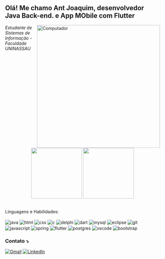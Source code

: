 <!-- HEADER -->
<h2> Olá! Me chamo Ant Joaquim, desenvolvedor Java Back-end. e  App MObile com Flutter </h2>
<img align='right' src="https://raw.githubusercontent.com/MicaelliMedeiros/micaellimedeiros/master/image/computer-illustration.png" min-width="400px" max-width="400px" width="400px" align="right" alt="Computador" width="190">
<p><em>Estudante de Sistemas de Informação - Faculdade UNINASSAU</a>
 </em></p>
 
</div>
  <div  align="center"> 
    <img height="165em" src="https://github-readme-stats.vercel.app/api?username=AntJoaquimDev&theme=dark&include_all_commits=true&count_private=true"/>
    <img height="165em" src="https://github-readme-stats.vercel.app/api/top-langs/?username=AntJoaquimDev&layout=compact&langs_count=7&theme=dark"/> 
</div>
<br>

<p align="left">
   Linguagens e Habilidades: <br>
  <br>
  <img align="center" alt="java"  src="https://img.shields.io/badge/Java-ED8B00?style=for-the-badge&logo=java&logoColor=white"">
  <img align="center" alt="html" src="https://img.shields.io/badge/HTML5-E34F26?style=for-the-badge&logo=html5&logoColor=white">
  <img align="center" alt="css" src="https://img.shields.io/badge/CSS3-1572B6?style=for-the-badge&logo=css3&logoColor=white">
  <img align="center" alt="c" src="https://img.shields.io/badge/C-00599C?style=for-the-badge&logo=c&logoColor=white">
  <img align="center" alt="delphi" src="https://img.shields.io/badge/Delphi-B22222?style=for-the-badge&logo=delphi&logoColor=white">
  <img align="center" alt="dart"  src="https://img.shields.io/badge/Dart-0175C2?style=for-the-badge&logo=dart&logoColor=white"> 
  <img align="center" alt="mysql" src="https://img.shields.io/badge/MySQL-005C84?style=for-the-badge&logo=mysql&logoColor=white"> 
  <img align="center" alt="eclipse" src="https://img.shields.io/badge/Eclipse-2C2255?style=for-the-badge&logo=eclipse&logoColor=white">
  <img align="center" alt="git" src="https://img.shields.io/badge/Git-F05032?style=for-the-badge&logo=git&logoColor=white">
  <br>
  <img align="center" alt="javascript"  src="https://img.shields.io/badge/JavaScript-323330?style=for-the-badge&logo=javascript&logoColor=F7DF1E">
  <img align="center" alt="spring" src="https://img.shields.io/badge/Spring-6DB33F?style=for-the-badge&logo=spring&logoColor=white">
  <img align="center" alt="flutter"  src="https://img.shields.io/badge/Flutter-02569B?style=for-the-badge&logo=flutter&logoColor=white">
  <img align="center" alt="postgres" src="https://img.shields.io/badge/PostgreSQL-316192?style=for-the-badge&logo=postgresql&logoColor=white">
  <img align="center" alt="vscode" src="https://img.shields.io/badge/Visual_Studio_Code-0078D4?style=for-the-badge&logo=visual%20studio%20code&logoColor=white">
  <img align="center" alt="bootstrap" src="https://img.shields.io/badge/Bootstrap-563D7C?style=for-the-badge&logo=bootstrap&logoColor=white">
</p>

<p align="left">
   <h3>Contato ⤵️ </h3>
</p>

[![Gmail](https://img.shields.io/badge/-gmail-%23D14836?style=for-the-badge&logo=Gmail&logoColor=white)](mailto:a.joaquimsfilho@gmail.com)
[![LinkedIn](https://img.shields.io/badge/LinkedIn-0077B5?style=for-the-badge&logo=linkedin&logoColor=white)](https://www.linkedin.com/in/antoniojoaquimdev/)
